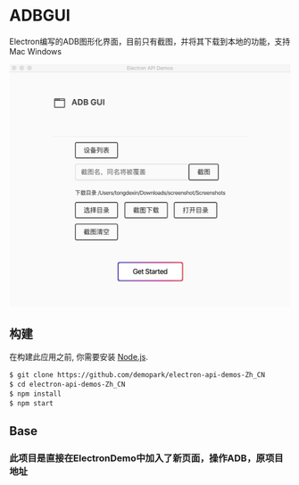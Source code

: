 # ADBGUI
Electron编写的ADB图形化界面，目前只有截图，并将其下载到本地的功能，支持Mac Windows


![界面](hub_art/AdbGui.png)



## 构建

在构建此应用之前, 你需要安装 [Node.js](https://nodejs.org).

```bash
$ git clone https://github.com/demopark/electron-api-demos-Zh_CN
$ cd electron-api-demos-Zh_CN
$ npm install
$ npm start
```

## Base
### 此项目是直接在ElectronDemo中加入了新页面，操作ADB，原项目地址
[electron-api-demos-Zh_CN]: https://github.com/demopark/electron-api-demos-Zh_CN